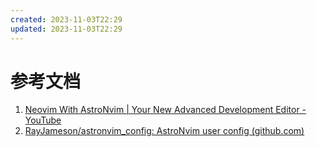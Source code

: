 ```yaml
---
created: 2023-11-03T22:29
updated: 2023-11-03T22:29
---
```

# 参考文档
1. [Neovim With AstroNvim | Your New Advanced Development Editor - YouTube](https://www.youtube.com/watch?v=GEHPiZ10gOk)
2. [RayJameson/astronvim_config: AstroNvim user config (github.com)](https://github.com/RayJameson/astronvim_config)